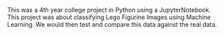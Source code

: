 This was a 4th year college project in Python using a JupyterNotebook. This project was about classifying Lego Figurine Images using Machine Learning. We would then test and compare this data against the real data.
